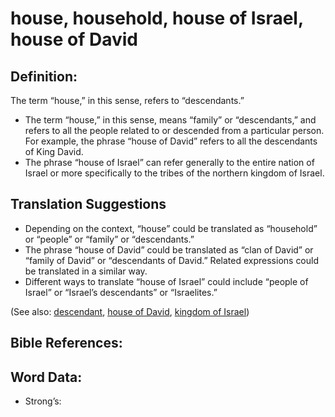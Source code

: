 # house, household, house of Israel, house of David

## Definition:

The term “house,” in this sense, refers to “descendants.”

* The term “house,” in this sense, means “family” or “descendants,” and refers to all the people related to or descended from a particular person. For example, the phrase “house of David” refers to all the descendants of King David.
* The phrase “house of Israel” can refer generally to the entire nation of Israel or more specifically to the tribes of the northern kingdom of Israel.

## Translation Suggestions

* Depending on the context, “house” could be translated as “household” or “people” or “family” or “descendants.”
* The phrase “house of David” could be translated as “clan of David” or “family of David” or “descendants of David.” Related expressions could be translated in a similar way.
* Different ways to translate “house of Israel” could include “people of Israel” or “Israel’s descendants” or “Israelites.”

(See also: [descendant](../other/descendant.md), [house of David](../names/houseofdavid.md), [kingdom of Israel](../names/kingdomofisrael.md))

## Bible References:


## Word Data:

* Strong’s: 